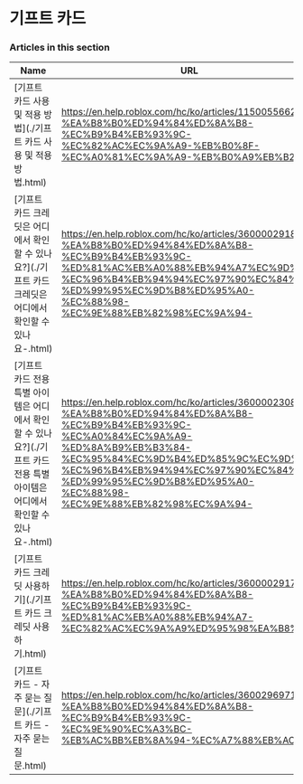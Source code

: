 # 기프트 카드  
### Articles in this section
Name|URL
-|-
[기프트 카드 사용 및 적용 방법](./기프트 카드 사용 및 적용 방법.html) |https://en.help.roblox.com/hc/ko/articles/115005566223-%EA%B8%B0%ED%94%84%ED%8A%B8-%EC%B9%B4%EB%93%9C-%EC%82%AC%EC%9A%A9-%EB%B0%8F-%EC%A0%81%EC%9A%A9-%EB%B0%A9%EB%B2%95
[기프트 카드 크레딧은 어디에서 확인할 수 있나요?](./기프트 카드 크레딧은 어디에서 확인할 수 있나요-.html) |https://en.help.roblox.com/hc/ko/articles/360000291806-%EA%B8%B0%ED%94%84%ED%8A%B8-%EC%B9%B4%EB%93%9C-%ED%81%AC%EB%A0%88%EB%94%A7%EC%9D%80-%EC%96%B4%EB%94%94%EC%97%90%EC%84%9C-%ED%99%95%EC%9D%B8%ED%95%A0-%EC%88%98-%EC%9E%88%EB%82%98%EC%9A%94-
[기프트 카드 전용 특별 아이템은 어디에서 확인할 수 있나요?](./기프트 카드 전용 특별 아이템은 어디에서 확인할 수 있나요-.html) |https://en.help.roblox.com/hc/ko/articles/360000230863-%EA%B8%B0%ED%94%84%ED%8A%B8-%EC%B9%B4%EB%93%9C-%EC%A0%84%EC%9A%A9-%ED%8A%B9%EB%B3%84-%EC%95%84%EC%9D%B4%ED%85%9C%EC%9D%80-%EC%96%B4%EB%94%94%EC%97%90%EC%84%9C-%ED%99%95%EC%9D%B8%ED%95%A0-%EC%88%98-%EC%9E%88%EB%82%98%EC%9A%94-
[기프트 카드 크레딧 사용하기](./기프트 카드 크레딧 사용하기.html) |https://en.help.roblox.com/hc/ko/articles/360000291786-%EA%B8%B0%ED%94%84%ED%8A%B8-%EC%B9%B4%EB%93%9C-%ED%81%AC%EB%A0%88%EB%94%A7-%EC%82%AC%EC%9A%A9%ED%95%98%EA%B8%B0
[기프트 카드 - 자주 묻는 질문](./기프트 카드 - 자주 묻는 질문.html) |https://en.help.roblox.com/hc/ko/articles/360029697131-%EA%B8%B0%ED%94%84%ED%8A%B8-%EC%B9%B4%EB%93%9C-%EC%9E%90%EC%A3%BC-%EB%AC%BB%EB%8A%94-%EC%A7%88%EB%AC%B8